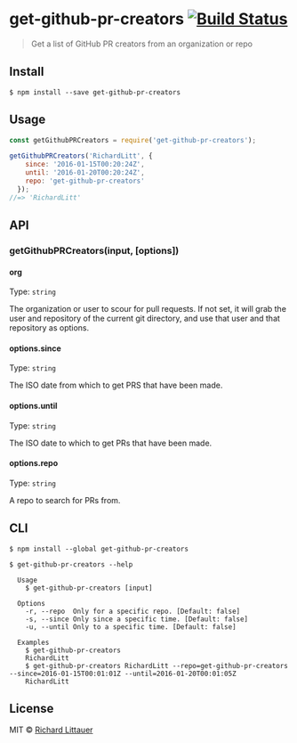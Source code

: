 # get-github-pr-creators [![Build Status](https://travis-ci.org/RichardLitt/get-github-pr-creators.svg?branch=master)](https://travis-ci.org/RichardLitt/get-github-pr-creators)

> Get a list of GitHub PR creators from an organization or repo


## Install

```
$ npm install --save get-github-pr-creators
```


## Usage

```js
const getGithubPRCreators = require('get-github-pr-creators');

getGithubPRCreators('RichardLitt', {
    since: '2016-01-15T00:20:24Z',
    until: '2016-01-20T00:20:24Z',
    repo: 'get-github-pr-creators'
  });
//=> 'RichardLitt'
```


## API

### getGithubPRCreators(input, [options])

#### org

Type: `string`

The organization or user to scour for pull requests. If not set, it will grab the
user and repository of the current git directory, and use that user and that
repository as options.

#### options.since

Type: `string`

The ISO date from which to get PRS that have been made.

#### options.until

Type: `string`

The ISO date to which to get PRs that have been made.

#### options.repo

Type: `string`

A repo to search for PRs from.


## CLI

```
$ npm install --global get-github-pr-creators
```

```
$ get-github-pr-creators --help

  Usage
    $ get-github-pr-creators [input]

  Options
    -r, --repo  Only for a specific repo. [Default: false]
    -s, --since Only since a specific time. [Default: false]
    -u, --until Only to a specific time. [Default: false]

  Examples
    $ get-github-pr-creators
    RichardLitt
    $ get-github-pr-creators RichardLitt --repo=get-github-pr-creators --since=2016-01-15T00:01:01Z --until=2016-01-20T00:01:05Z
    RichardLitt

```


## License

MIT © [Richard Littauer](http://burntfen.com)
